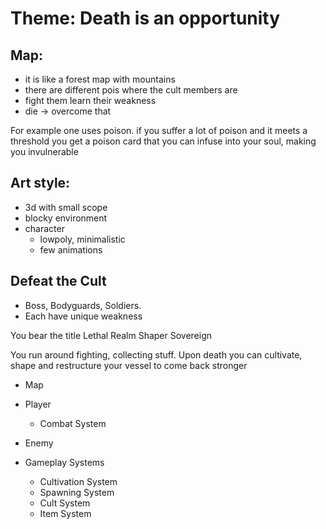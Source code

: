 # Theme: Death is an opportunity

## Map:
- it is like a forest map with mountains
- there are different pois where the cult members are
- fight them learn their weakness
- die -> overcome that

For example one uses poison. if you suffer a lot of poison and it meets a threshold you get a poison card that you can infuse into your soul, making you invulnerable

## Art style: 
- 3d with small scope
- blocky environment
- character
	- lowpoly, minimalistic
	- few animations
	
## 

## Defeat the Cult
- Boss, Bodyguards, Soldiers.
- Each have unique weakness

You bear the title Lethal Realm Shaper Sovereign

You run around fighting, collecting stuff. Upon death you can cultivate, shape and restructure your vessel to come back stronger


- Map

- Player
	- Combat System
- Enemy
- Gameplay Systems
	- Cultivation System
	- Spawning System
	- Cult System
	- Item System

